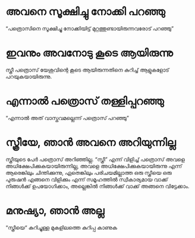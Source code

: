 # അവനെ സൂക്ഷിച്ചു നോക്കി പറഞ്ഞു
“പത്രൊസിനെ സൂക്ഷിച്ചു നോക്കിയിട്ട് മുറ്റത്തുണ്ടായിരുന്നവരോട് പറഞ്ഞു”
# ഇവനും അവനോടു കൂടെ ആയിരുന്നു
സ്ത്രീ പത്രൊസ് യേശുവിന്റെ കൂടെ ആയിരുന്നതിനെ കുറിച്ച് ആളുകളോട് പറയുകയായിരുന്നു.
# എന്നാൽ പത്രൊസ് തള്ളിപ്പറഞ്ഞു
“എന്നാൽ അത് വാസ്തവമല്ലെന്ന് പത്രൊസ് പറഞ്ഞു”
# സ്ത്രീയേ, ഞാൻ അവനെ അറിയുന്നില്ല
സ്ത്രീയുടെ പേർ പത്രൊസ് അറിഞ്ഞില്ല. “സ്ത്രീ” എന്ന് വിളിച്ച് പത്രൊസ് അവളെ അധിക്ഷേപിക്കുകയായിരുന്നില്ല, അവളെ അധിക്ഷേപിക്കുകയായിരുന്നു എന്ന് ആരെങ്കിലും ചിന്തിക്കുന്നു, ഏതെങ്കിലും പരിചയമില്ലാത്ത ഒരു സ്ത്രീയെ ഒരു പുരുഷൻ എങ്ങനെ വിളിക്കും എന്ന് സമൂഹത്തിൽ സ്വീകാര്യമായ വാക്ക് നിങ്ങൾക്ക് ഉപയോഗിക്കാം, അല്ലെങ്കിൽ നിങ്ങൾക്ക് വാക്ക് അങ്ങനെ വിട്ടേക്കാം.
# മനുഷ്യാ, ഞാൻ അല്ല
“സ്ത്രീയെ“ കുറിച്ചുള്ള മുകളിലത്തെ കുറിപ്പ കാണുക
